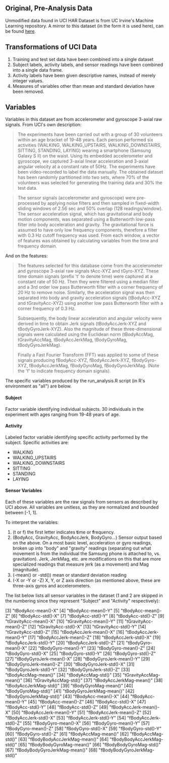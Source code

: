 ## Original, Pre-Analysis Data
Unmodified data found in UCI HAR Dataset is from UC Irvine's Machine Learning repository.
A mirror to this dataset (in the form it is used here), can be found [here](https://d396qusza40orc.cloudfront.net/getdata%2Fprojectfiles%2FUCI%20HAR%20Dataset.zip).

## Transformations of UCI Data
1. Training and test set data have been combined into a single dataset
2. Subject labels, activity labels, and sensor readings have been combined into a single data frame.
3. Activity labels have been given descriptive names, instead of merely integer values.
4. Measures of variables other than mean and standard deviation have been removed.

## Variables
Variables in this dataset are from accelerometer and gyroscope 3-axial raw signals. From UCI's own description:

>The experiments have been carried out with a group of 30 volunteers within an age bracket of 19-48 years. Each person performed six activities (WALKING, WALKING_UPSTAIRS, WALKING_DOWNSTAIRS, SITTING, STANDING, LAYING) wearing a smartphone (Samsung Galaxy S II) on the waist. Using its embedded accelerometer and gyroscope, we captured 3-axial linear acceleration and 3-axial angular velocity at a constant rate of 50Hz. The experiments have been video-recorded to label the data manually. The obtained dataset has been randomly partitioned into two sets, where 70% of the volunteers was selected for generating the training data and 30% the test data.

>The sensor signals (accelerometer and gyroscope) were pre-processed by applying noise filters and then sampled in fixed-width sliding windows of 2.56 sec and 50% overlap (128 readings/window). The sensor acceleration signal, which has gravitational and body motion components, was separated using a Butterworth low-pass filter into body acceleration and gravity. The gravitational force is assumed to have only low frequency components, therefore a filter with 0.3 Hz cutoff frequency was used. From each window, a vector of features was obtained by calculating variables from the time and frequency domain.

And on the features:

> The features selected for this database come from the accelerometer and gyroscope 3-axial raw signals tAcc-XYZ and tGyro-XYZ. These time domain signals (prefix 't' to denote time) were captured at a constant rate of 50 Hz. Then they were filtered using a median filter and a 3rd order low pass Butterworth filter with a corner frequency of 20 Hz to remove noise. Similarly, the acceleration signal was then separated into body and gravity acceleration signals (tBodyAcc-XYZ and tGravityAcc-XYZ) using another low pass Butterworth filter with a corner frequency of 0.3 Hz.
>
>Subsequently, the body linear acceleration and angular velocity were derived in time to obtain Jerk signals (tBodyAccJerk-XYZ and tBodyGyroJerk-XYZ). Also the magnitude of these three-dimensional signals were calculated using the Euclidean norm (tBodyAccMag, tGravityAccMag, tBodyAccJerkMag, tBodyGyroMag, tBodyGyroJerkMag).
>
>Finally a Fast Fourier Transform (FFT) was applied to some of these signals producing fBodyAcc-XYZ, fBodyAccJerk-XYZ, fBodyGyro-XYZ, fBodyAccJerkMag, fBodyGyroMag, fBodyGyroJerkMag. (Note the 'f' to indicate frequency domain signals).

The specific variables produced by the run_analysis.R script (in R's environment as "all") are below.

#### Subject
Factor variable identifying individual subjects. 30 individuals in the experiment with ages ranging from 19-48 years of age.

#### Activity
Labeled factor variable identifying specific activity performed by the subject. Specific activities are:
* WALKING
* WALKING_UPSTAIRS
* WALKING_DOWNSTAIRS
* SITTING
* STANDING
* LAYING

#### Sensor Variables
Each of these variables are the raw signals from sensors as described by UCI above. All variables are unitless, as they are normalized and bounded between [-1, 1].

To interpret the variables:
1. (t or f) the first letter indicates **t**ime or **f**requency.
2. (BodyAcc, GravityAcc, BodyAccJerk, BodyGyro...) Sensor output based on the above. On a most basic level, acceleration or gyro readings, broken up into "body" and "gravity" readings (separating out what movement is from the individual the Samsung phone is attached to, vs. gravitation). Jerk, JerkMag, etc. are modifications on this that are more specialized readings that measure jerk (as a movement) and Mag (magnitude).
3. (-mean() or -std()) mean or standard deviation reading
4. (-X or -Y or -Z) X, Y, or Z axis direction (as mentioned above, these are three-axis gyros and accelerometers.

The list below lists all sensor variables in the dataset (1 and 2 are skipped in the numbering since they represent "Subject" and "Activity" respectively):

 [3] "tBodyAcc-mean()-X"
 [4] "tBodyAcc-mean()-Y"
 [5] "tBodyAcc-mean()-Z"
 [6] "tBodyAcc-std()-X"
 [7] "tBodyAcc-std()-Y"
 [8] "tBodyAcc-std()-Z"
 [9] "tGravityAcc-mean()-X"
[10] "tGravityAcc-mean()-Y"
[11] "tGravityAcc-mean()-Z"
[12] "tGravityAcc-std()-X"
[13] "tGravityAcc-std()-Y"
[14] "tGravityAcc-std()-Z"
[15] "tBodyAccJerk-mean()-X"
[16] "tBodyAccJerk-mean()-Y"
[17] "tBodyAccJerk-mean()-Z"
[18] "tBodyAccJerk-std()-X"
[19] "tBodyAccJerk-std()-Y"
[20] "tBodyAccJerk-std()-Z"
[21] "tBodyGyro-mean()-X"
[22] "tBodyGyro-mean()-Y"
[23] "tBodyGyro-mean()-Z"
[24] "tBodyGyro-std()-X"
[25] "tBodyGyro-std()-Y"
[26] "tBodyGyro-std()-Z"
[27] "tBodyGyroJerk-mean()-X"
[28] "tBodyGyroJerk-mean()-Y"
[29] "tBodyGyroJerk-mean()-Z"
[30] "tBodyGyroJerk-std()-X"
[31] "tBodyGyroJerk-std()-Y"
[32] "tBodyGyroJerk-std()-Z"
[33] "tBodyAccMag-mean()"
[34] "tBodyAccMag-std()"
[35] "tGravityAccMag-mean()"
[36] "tGravityAccMag-std()"
[37] "tBodyAccJerkMag-mean()"
[38] "tBodyAccJerkMag-std()"
[39] "tBodyGyroMag-mean()"
[40] "tBodyGyroMag-std()"
[41] "tBodyGyroJerkMag-mean()"
[42] "tBodyGyroJerkMag-std()"
[43] "fBodyAcc-mean()-X"
[44] "fBodyAcc-mean()-Y"
[45] "fBodyAcc-mean()-Z"
[46] "fBodyAcc-std()-X"
[47] "fBodyAcc-std()-Y"
[48] "fBodyAcc-std()-Z"
[49] "fBodyAccJerk-mean()-X"
[50] "fBodyAccJerk-mean()-Y"
[51] "fBodyAccJerk-mean()-Z"
[52] "fBodyAccJerk-std()-X"
[53] "fBodyAccJerk-std()-Y"
[54] "fBodyAccJerk-std()-Z"
[55] "fBodyGyro-mean()-X"
[56] "fBodyGyro-mean()-Y"
[57] "fBodyGyro-mean()-Z"
[58] "fBodyGyro-std()-X"
[59] "fBodyGyro-std()-Y"
[60] "fBodyGyro-std()-Z"
[61] "fBodyAccMag-mean()"
[62] "fBodyAccMag-std()"
[63] "fBodyBodyAccJerkMag-mean()"
[64] "fBodyBodyAccJerkMag-std()"
[65] "fBodyBodyGyroMag-mean()"
[66] "fBodyBodyGyroMag-std()"
[67] "fBodyBodyGyroJerkMag-mean()"
[68] "fBodyBodyGyroJerkMag-std()"
